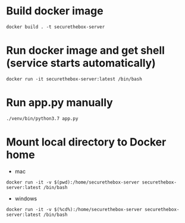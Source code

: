 # Build docker image
```
docker build . -t securethebox-server
```

# Run docker image and get shell (service starts automatically)
```
docker run -it securethebox-server:latest /bin/bash
```

# Run app.py manually
```
./venv/bin/python3.7 app.py
```

# Mount local directory to Docker home
- mac
```
docker run -it -v $(pwd):/home/securethebox-server securethebox-server:latest /bin/bash
```
- windows
```
docker run -it -v $(%cd%):/home/securethebox-server securethebox-server:latest /bin/bash
```